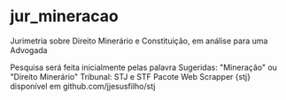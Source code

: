 # jur_mineracao
Jurimetria sobre Direito Minerário e Constituição, em análise para uma Advogada

Pesquisa será feita inicialmente pelas palavra Sugeridas: "Mineração" ou "Direito Minerário"
Tribunal: STJ e STF
Pacote Web Scrapper {stj} disponível em github.com/jjesusfilho/stj
